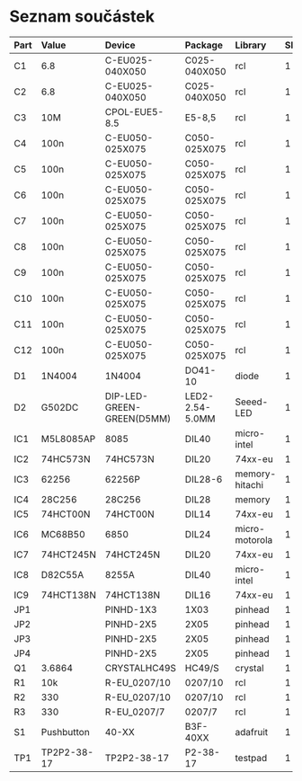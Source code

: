 # Seznam součástek

| Part  |   Value     |     Device                   |  Package       |   Library       | Sheet |
|  :--- |  :---       |  :---                        |  :---          |  :---           |  :--- |
| C1    |  6.8        |   C-EU025-040X050            | C025-040X050   | rcl             |     1 |
| C2    |  6.8        |   C-EU025-040X050            | C025-040X050   | rcl             |     1 |
| C3    |  10M        |   CPOL-EUE5-8.5              | E5-8,5         | rcl             |     1 |
| C4    |  100n       |   C-EU050-025X075            | C050-025X075   | rcl             |     1 |
| C5    |  100n       |   C-EU050-025X075            | C050-025X075   | rcl             |     1 |
| C6    |  100n       |   C-EU050-025X075            | C050-025X075   | rcl             |     1 |
| C7    |  100n       |   C-EU050-025X075            | C050-025X075   | rcl             |     1 |
| C8    |  100n       |   C-EU050-025X075            | C050-025X075   | rcl             |     1 |
| C9    |  100n       |   C-EU050-025X075            | C050-025X075   | rcl             |     1 |
| C10   |  100n       |   C-EU050-025X075            | C050-025X075   | rcl             |     1 |
| C11   |  100n       |   C-EU050-025X075            | C050-025X075   | rcl             |     1 |
| C12   |  100n       |   C-EU050-025X075            | C050-025X075   | rcl             |     1 |
| D1    |  1N4004     |   1N4004                     | DO41-10        | diode           |     1 |
| D2    |  G502DC     |   DIP-LED-GREEN-GREEN(D5MM)  | LED2-2.54-5.0MM| Seeed-LED       |     1 |
| IC1   |  M5L8085AP  |   8085                       | DIL40          | micro-intel     |     1 |
| IC2   |  74HC573N   |   74HC573N                   | DIL20          | 74xx-eu         |     1 |
| IC3   |  62256      |   62256P                     | DIL28-6        | memory-hitachi  |     1 |
| IC4   |  28C256     |   28C256                     | DIL28          | memory          |     1 |
| IC5   |  74HCT00N   |   74HCT00N                   | DIL14          | 74xx-eu         |     1 |
| IC6   |  MC68B50    |   6850                       | DIL24          | micro-motorola  |     1 |
| IC7   |  74HCT245N  |   74HCT245N                  | DIL20          | 74xx-eu         |     1 |
| IC8   |  D82C55A    |   8255A                      | DIL40          | micro-intel     |     1 |
| IC9   |  74HCT138N  |   74HCT138N                  | DIL16          | 74xx-eu         |     1 |
| JP1   |             |   PINHD-1X3                  | 1X03           | pinhead         |     1 |
| JP2   |             |   PINHD-2X5                  | 2X05           | pinhead         |     1 |
| JP3   |             |   PINHD-2X5                  | 2X05           | pinhead         |     1 |
| JP4   |             |   PINHD-2X5                  | 2X05           | pinhead         |     1 |
| Q1    |  3.6864     |   CRYSTALHC49S               | HC49/S         | crystal         |     1 |
| R1    |  10k        |   R-EU_0207/10               | 0207/10        | rcl             |     1 |
| R2    |  330        |   R-EU_0207/10               | 0207/10        | rcl             |     1 |
| R3    |  330        |   R-EU_0207/7                | 0207/7         | rcl             |     1 |
| S1    |  Pushbutton |   40-XX                      | B3F-40XX       | adafruit        |     1 |
| TP1   |  TP2P2-38-17|   TP2P2-38-17                | P2-38-17       | testpad         |     1 |
